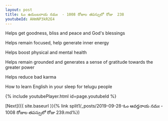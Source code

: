 ```yaml
---
layout: post
title: ఓం ఉదుంబరాయ నమః  - 1008 రోజుల తపస్సులో రోజు  238
youtubeId: AHmNP3kR2E4
---
```

 
 
Helps get goodness, bliss and peace and God's blessings
 
Helps remain focused, help generate inner energy 
 
Helps boost physical and mental health 
 
Helps remain grounded and generates a sense of gratitude towards the greater power 
 
Helps reduce bad karma
 
How to learn English in your sleep for telugu people
 
 
 
 


{% include youtubePlayer.html id=page.youtubeId %}
 
[Next]({{ site.baseurl }}{% link split1/_posts/2019-09-28-ఓం ఆవర్తనాయ నమః  - 1008 రోజుల తపస్సులో రోజు  239.md%})
 
